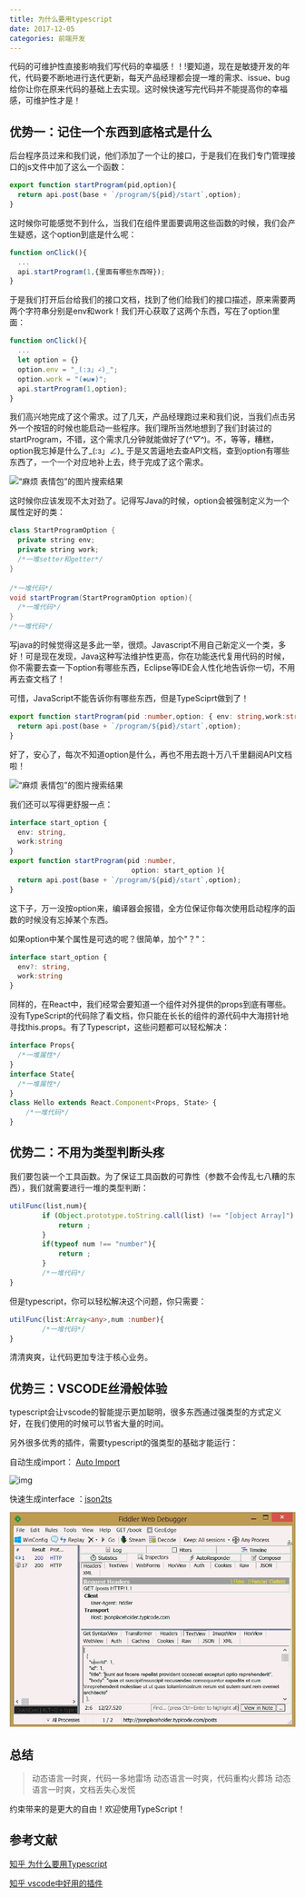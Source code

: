 ```yaml
---
title: 为什么要用typescript
date: 2017-12-05
categories: 前端开发
---
```


代码的可维护性直接影响我们写代码的幸福感！！!要知道，现在是敏捷开发的年代，代码要不断地进行迭代更新，每天产品经理都会提一堆的需求、issue、bug给你让你在原来代码的基础上去实现。这时候快速写完代码并不能提高你的幸福感，可维护性才是！

## 优势一：记住一个东西到底格式是什么

后台程序员过来和我们说，他们添加了一个让的接口，于是我们在我们专门管理接口的js文件中加了这么一个函数：

```javascript
export function startProgram(pid,option){
  return api.post(base + `/program/${pid}/start`,option);
}
```

这时候你可能感觉不到什么，当我们在组件里面要调用这些函数的时候，我们会产生疑惑，这个option到底是什么呢：

```javascript
function onClick(){
  ...
  api.startProgram(1,{里面有哪些东西呀});
}
```

于是我们打开后台给我们的接口文档，找到了他们给我们的接口描述，原来需要两两个字符串分别是env和work！我们开心获取了这两个东西，写在了option里面：

```javascript
function onClick(){
  ...
  let option = {}
  option.env = "_(:з」∠)_";
  option.work = "(✺ω✺)";
  api.startProgram(1,option);
}
```

我们高兴地完成了这个需求。过了几天，产品经理跑过来和我们说，当我们点击另外一个按钮的时候也能启动一些程序。我们理所当然地想到了我们封装过的startProgram，不错，这个需求几分钟就能做好了(*^▽^*)。不，等等，糟糕，option我忘掉是什么了_(:з」∠)_ 于是又苦逼地去查API文档，查到option有哪些东西了，一个一个对应地补上去，终于完成了这个需求。

![“麻烦 表情包”的图片搜索结果](http://img.youbiaoqing.com/u/a69ec5781123a6a5107fcf1dba42169a.jpg)

这时候你应该发现不太对劲了。记得写Java的时候，option会被强制定义为一个属性定好的类：

```java
class StartProgramOption {
  private string env;
  private string work;
  /*一堆setter和getter*/
}

/*一堆代码*/
void startProgram(StartProgramOption option){
  /*一堆代码*/
}
/*一堆代码*/
```

写java的时候觉得这是多此一举，很烦。Javascript不用自己新定义一个类，多好！可是现在发现，Java这种写法维护性更高，你在功能迭代复用代码的时候，你不需要去查一下option有哪些东西，Eclipse等IDE会人性化地告诉你一切，不用再去查文档了！

可惜，JavaScript不能告诉你有哪些东西，但是TypeSciprt做到了！

```typescript
export function startProgram(pid :number,option: { env: string,work:string }){
  return api.post(base + `/program/${pid}/start`,option);
}
```

好了，安心了，每次不知道option是什么，再也不用去跑十万八千里翻阅API文档啦！

![“麻烦 表情包”的图片搜索结果](http://upload.didown.com/picture/0307/14888848155_big.jpg)

我们还可以写得更舒服一点：

```typescript
interface start_option { 
  env: string,
  work:string 
}
export function startProgram(pid :number,
                              option: start_option ){
  return api.post(base + `/program/${pid}/start`,option);
}
```
这下子，万一没按option来，编译器会报错，全方位保证你每次使用启动程序的函数的时候没有忘掉某个东西。

如果option中某个属性是可选的呢？很简单，加个"？"：

```typescript
interface start_option { 
  env?: string,
  work:string 
}
```

同样的，在React中，我们经常会要知道一个组件对外提供的props到底有哪些。没有TypeScript的代码除了看文档，你只能在长长的组件的源代码中大海捞针地寻找this.props。有了Typescript，这些问题都可以轻松解决：

```typescript
interface Props{
  /*一堆属性*/
}
interface State{
  /*一堆属性*/
}
class Hello extends React.Component<Props, State> {
	/*一堆代码*/
}
```

## 优势二：不用为类型判断头疼

我们要包装一个工具函数。为了保证工具函数的可靠性（参数不会传乱七八糟的东西），我们就需要进行一堆的类型判断：

```javascript
utilFunc(list,num){
        if (Object.prototype.toString.call(list) !== "[object Array]") {
            return ; 
        }
  		if(typeof num !== "number"){
          	return ;
  		}
  		/*一堆代码*/
}
```

但是typescript，你可以轻松解决这个问题，你只需要：
```typescript
utilFunc(list:Array<any>,num :number){
  		/*一堆代码*/
}
```

清清爽爽，让代码更加专注于核心业务。

## 优势三：VSCODE丝滑般体验

typescript会让vscode的智能提示更加聪明，很多东西通过强类型的方式定义好，在我们使用的时候可以节省大量的时间。

另外很多优秀的插件，需要typescript的强类型的基础才能运行：

自动生成import： [Auto Import](https://marketplace.visualstudio.com/items?itemName=steoates.autoimport)

![img](https://gifyu.com/images/autoimport.gif)

快速生成interface ：[json2ts](https://marketplace.visualstudio.com/items?itemName=GregorBiswanger.json2ts)

![json2ts Screenshot](https://github.com/GregorBiswanger/VSCode-json2ts/blob/master/images/json2ts.gif?raw=true)

## 总结

>动态语言一时爽，代码一多地雷场
>动态语言一时爽，代码重构火葬场
>动态语言一时爽，文档丢失心发慌

约束带来的是更大的自由！欢迎使用TypeScript！

## 参考文献

[知乎 为什么要用Typescript](https://www.zhihu.com/question/64563945)

[知乎 vscode中好用的插件](https://www.zhihu.com/question/40640654)

